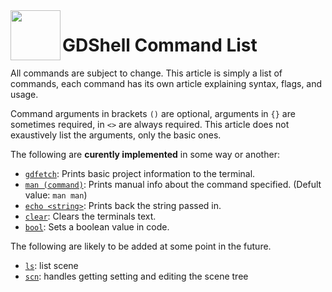 <a href="https://github.com/Kubulambula/Godot-GDShell">
  <img src="https://github.com/Kubulambula/Godot-GDShell/blob/main/addons/gdshell/docs/assets/logo.png" align="left" width="80" height="80">
</a>

# GDShell Command List

All commands are subject to change. This article is simply a list of commands, each command has its own article explaining syntax, flags, and usage. 

<!--
  - Your README.md says you are trying to mimic the feel of BASH, so
  - I am trying to make them in line with that, but feel free
  - to change any you feel could be better!
  -->

Command arguments in brackets `()` are optional, arguments in `{}` are sometimes required, in `<>` are always required. This article does not exaustively list the arguments, only the basic ones. 

The following are **curently implemented** in some way or another: 
- [`gdfetch`](gdfetch.md): Prints basic project information to the terminal. 
- [`man (command)`](man.md): Prints manual info about the command specified. (Defult value: `man man`)
- [`echo <string>`](echo.md): Prints back the string passed in.
- [`clear`](clear.md): Clears the terminals text. 
- [`bool`](bool.md): Sets a boolean value in code. <!-- can you confirm? Your code isnt super clear. -->


The following are likely to be added at some point in the future. 
<!-- 
  - Your existing docs aren't super clear on what commands you intend to add, 
  - So I needed to take some liberties with this, feel free to edit it as needed.
  - for what you actually intend to add
  -->

- [`ls`](ls.md): list scene
- [`scn`](scn.md): handles getting setting and editing the scene tree
